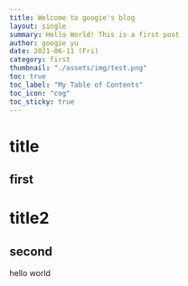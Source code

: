 ```yaml
---
title: Welcome to googie's blog
layout: single
summary: Hello World! This is a first post
author: googie yu
date: 2021-06-11 (Fri)
category: first
thumbnail: "./assets/img/test.png"
toc: true
toc_label: "My Table of Contents"
toc_icon: "cog"
toc_sticky: true
---
```






# title

## first



# title2

## second





hello world
